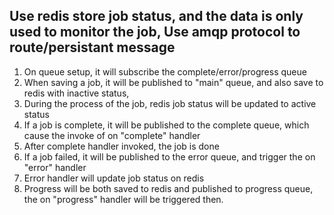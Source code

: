 ## Use redis store job status, and the data is only used to monitor the job, Use amqp protocol to route/persistant message
1. On queue setup, it will subscribe the complete/error/progress queue
2. When saving a job, it will be published to "main" queue, and also save to redis with inactive status, 
3. During the process of the job, redis job status will be updated to active status
4. If a job is complete, it will be published to the complete queue, which cause the invoke of on "complete" handler
5. After complete handler invoked, the job is done
6. If a job failed, it will be published to the error queue, and trigger the on "error" handler
7. Error handler will update job status on redis
8. Progress will be both saved to redis and published to progress queue, the on "progress" handler will be triggered then.

